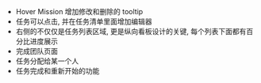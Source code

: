 * Hover Mission 增加修改和删除的 tooltip
* 任务可以点击, 并在任务清单里面增加编辑器
* 右侧的不仅仅是任务列表区域, 更是纵向看板设计的关键, 每个列表下面都有百分比进度展示
* 完成团队页面
* 任务分配给某一个人
* 任务完成和重新开始的功能
